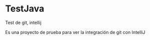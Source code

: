 # TestJava
Test de git, intellij

Es una proyecto de prueba para ver la integración de git con IntelliJ